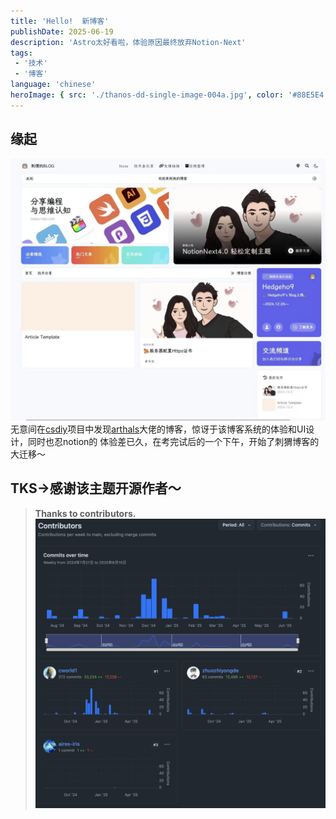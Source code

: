 ```yaml
---
title: 'Hello!  新博客'
publishDate: 2025-06-19
description: 'Astro太好看啦，体验原因最终放弃Notion-Next'
tags:
 - '技术'
 - '博客'
language: 'chinese'
heroImage: { src: './thanos-dd-single-image-004a.jpg', color: '#88E5E4' }
---
```

## 缘起
![123](./notion-next.png)
    无意间在[csdiy](https://csdiy.wiki)项目中发现[arthals](https://arthals.ink/)大佬的博客，惊讶于该博客系统的体验和UI设计，同时也忍notion的
体验差已久，在考完试后的一个下午，开始了刺猬博客的大迁移～
## TKS->感谢该主题开源作者～
> **Thanks to contributors.**
![contributors](./contributors.png)
